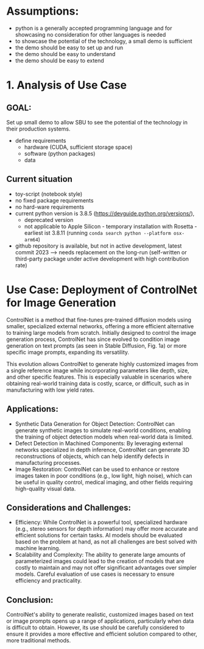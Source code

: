 # Assumptions:
- python is a generally accepted programming language and for showcasing no consideration for other languages is needed
- to showcase the potential of the technology, a small demo is sufficient
- the demo should be easy to set up and run
- the demo should be easy to understand
- the demo should be easy to extend


# 1. Analysis of Use Case
## GOAL:
Set up small demo to allow SBU to see the potential of the technology in their production systems.

- define requirements
  - hardware (CUDA, sufficient storage space)
  - software (python packages)
  - data


## Current situation
- toy-script (notebook style)
- no fixed package requirements
- no hard-ware requirements
- current python version is 3.8.5 (https://devguide.python.org/versions/),
  - deprecated version
  - not applicable to Apple Silicon - temporary installation with Rosetta - earliest ist 3.8.11 (running `conda search python --platform osx-arm64`)
- github repository is available, but not in active development, latest commit 2023 --> needs replacement on the
  long-run (self-written or third-party package under active development with high contribution rate)

# Use Case: Deployment of ControlNet for Image Generation

ControlNet is a method that fine-tunes pre-trained diffusion models using smaller, specialized external networks,
offering a more efficient alternative to training large models from scratch.
Initially designed to control the image generation process, ControlNet has since evolved to condition image generation
on text prompts (as seen in Stable Diffusion, Fig. 1a) or more specific image prompts, expanding its versatility.

This evolution allows ControlNet to generate highly customized images from a single reference image while incorporating
parameters like depth, size, and other specific features. This is especially valuable in scenarios where obtaining
real-world training data is costly, scarce, or difficult, such as in manufacturing with low yield rates.

## Applications:
- Synthetic Data Generation for Object Detection:
    ControlNet can generate synthetic images to simulate real-world conditions, enabling the training of object detection
      models when real-world data is limited.
- Defect Detection in Machined Components:
    By leveraging external networks specialized in depth inference, ControlNet can generate 3D reconstructions of objects,
      which can help identify defects in manufacturing processes.
- Image Restoration:
  ControlNet can be used to enhance or restore images taken in poor conditions (e.g., low light, high noise), which can
    be useful in quality control, medical imaging, and other fields requiring high-quality visual data.

## Considerations and Challenges:
- Efficiency: While ControlNet is a powerful tool, specialized hardware (e.g., stereo sensors for depth information)
    may offer more accurate and efficient solutions for certain tasks. AI models should be evaluated based on the
    problem at hand, as not all challenges are best solved with machine learning.
- Scalability and Complexity: The ability to generate large amounts of parameterized images could lead to the creation
    of models that are costly to maintain and may not offer significant advantages over simpler models.
    Careful evaluation of use cases is necessary to ensure efficiency and practicality.

## Conclusion:
ControlNet's ability to generate realistic, customized images based on text or image prompts opens up a range of
applications, particularly when data is difficult to obtain. However, its use should be carefully considered to ensure
it provides a more effective and efficient solution compared to other, more traditional methods.
